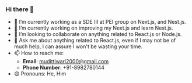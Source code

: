 ### Hi there 👋

- 🔭 I’m currently working as a SDE III at PEI group on Next.js, and Nest.js.
- 🌱 I’m currently working on improving my Next.js and learn Nest.js.
- 👯 I’m looking to collaborate on anything related to React.js or Node.js.
- 💬 Ask me about anything related to React.js, even if I may not be of much help, I can assure I won't be wasting your time.
- 📫 How to reach me: 
  - **Email**: mudittiwari2000@gmail.com
  - **Phone Number**: +91-8982780144
- 😄 Pronouns: He, Him
